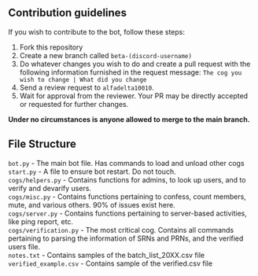 ## Contribution guidelines

If you wish to contribute to the bot, follow these steps:

1. Fork this repository
2. Create a new branch called `beta-(discord-username)`
3. Do whatever changes you wish to do and create a pull request with the following information furnished in the request message: `The cog you wish to change | What did you change`
4. Send a review request to `alfadelta10010`.
5. Wait for approval from the reviewer. Your PR may be directly accepted or requested for further changes.

**Under no circumstances is anyone allowed to merge to the main branch.**

## File Structure

`bot.py` - The main bot file. Has commands to load and unload other cogs<br>
`start.py` - A file to ensure bot restart. Do not touch.<br>
`cogs/helpers.py` -  Contains functions for admins, to look up users, and to verify and devarify users.<br>
`cogs/misc.py` - Contains functions pertaining to confess, count members, mute, and various others. 90% of issues exist here.<br>
`cogs/server.py` - Contains functions pertaining to server-based activities, like ping report, etc.<br>
`cogs/verification.py` - The most critical cog. Contains all commands pertaining to parsing the information of SRNs and PRNs, and the verified users file.<br>
`notes.txt` - Contains samples of the batch_list_20XX.csv file<br>
`verified_example.csv` - Contains sample of the verified.csv file<br>
